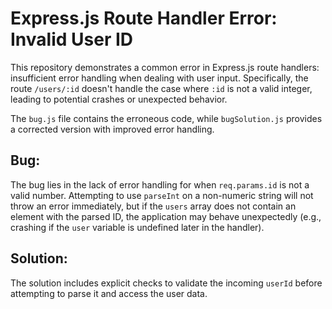 # Express.js Route Handler Error: Invalid User ID

This repository demonstrates a common error in Express.js route handlers: insufficient error handling when dealing with user input.  Specifically, the route `/users/:id` doesn't handle the case where `:id` is not a valid integer, leading to potential crashes or unexpected behavior.

The `bug.js` file contains the erroneous code, while `bugSolution.js` provides a corrected version with improved error handling.

## Bug:

The bug lies in the lack of error handling for when `req.params.id` is not a valid number.  Attempting to use `parseInt` on a non-numeric string will not throw an error immediately, but if the `users` array does not contain an element with the parsed ID, the application may behave unexpectedly (e.g., crashing if the `user` variable is undefined later in the handler).

## Solution:

The solution includes explicit checks to validate the incoming `userId` before attempting to parse it and access the user data.